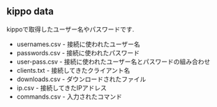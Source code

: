 ## kippo data
  
kippoで取得したユーザー名やパスワードです.  
  
* usernames.csv - 接続に使われたユーザー名
* passwords.csv - 接続に使われたパスワード
* user-pass.csv - 接続に使われたユーザー名とパスワードの組み合わせ
* clients.txt - 接続してきたクライアント名
* downloads.csv - ダウンロードされたファイル
* ip.csv - 接続してきたIPアドレス
* commands.csv - 入力されたコマンド
  

